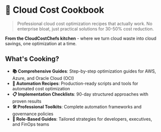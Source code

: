 # 🍳 Cloud Cost Cookbook

> Professional cloud cost optimization recipes that actually work. No enterprise bloat, just practical solutions for 30-50% cost reduction.

**From the CloudCostChefs kitchen** - where we turn cloud waste into cloud savings, one optimization at a time.

## What's Cooking?

- **📚 Comprehensive Guides**: Step-by-step optimization guides for AWS, Azure, and Oracle Cloud (OCI)
- **🤖 Automation Recipes**: Production-ready scripts and tools for automated cost optimization
- **📋 Implementation Checklists**: 90-day structured approaches with proven results
- **🛠️ Professional Toolkits**: Complete automation frameworks and governance policies
- **👥 Role-Based Guides**: Tailored strategies for developers, executives, and FinOps teams

